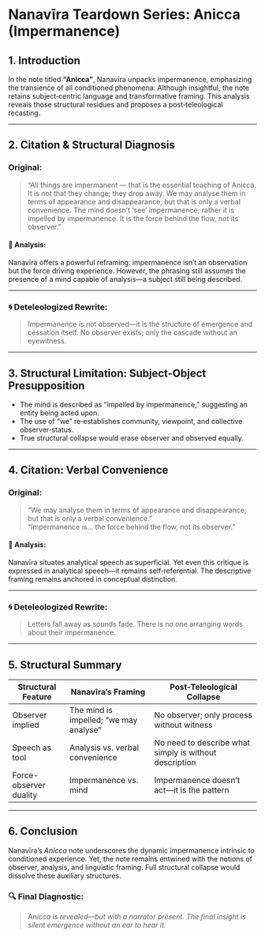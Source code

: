 # Nanavīra Teardown Series: Anicca (Impermanence)

## 1. Introduction

In the note titled **“Anicca”**, Nanavīra unpacks impermanence, emphasizing the transience of all conditioned phenomena. Although insightful, the note retains subject‑centric language and transformative framing. This analysis reveals those structural residues and proposes a post‑teleological recasting.

---

## 2. Citation & Structural Diagnosis

### Original:
> “All things are impermanent — that is the essential teaching of Anicca. It is not that they change; they drop away. We may analyse them in terms of appearance and disappearance; but that is only a verbal convenience. The mind doesn’t ‘see’ impermanence; rather it is impelled by impermanence. It is the force behind the flow, not its observer.” 

#### 📌 Analysis:
Nanavīra offers a powerful reframing: impermanence isn’t an observation but the force driving experience. However, the phrasing still assumes the presence of a mind capable of analysis—a subject still being described.

---

### 🌀 Deteleologized Rewrite:
> Impermanence is not observed—it is the structure of emergence and cessation itself. No observer exists; only the cascade without an eyewitness.

---

## 3. Structural Limitation: Subject-Object Presupposition

- The mind is described as “impelled by impermanence,” suggesting an entity being acted upon.
- The use of “we” re‑establishes community, viewpoint, and collective observer‑status.
- True structural collapse would erase observer and observed equally.

---

## 4. Citation: Verbal Convenience

### Original:
> “We may analyse them in terms of appearance and disappearance; but that is only a verbal convenience.”  
> “Impermanence is… the force behind the flow, not its observer.”

#### 📌 Analysis:
Nanavīra situates analytical speech as superficial. Yet even this critique is expressed in analytical speech—it remains self‑referential. The descriptive framing remains anchored in conceptual distinction.

---

### 🌀 Deteleologized Rewrite:
> Letters fall away as sounds fade. There is no one arranging words about their impermanence.

---

## 5. Structural Summary

| Structural Feature       | Nanavīra’s Framing                          | Post‑Teleological Collapse                           |
|--------------------------|---------------------------------------------|------------------------------------------------------|
| Observer implied         | The mind is impelled; “we may analyse”      | No observer; only process without witness           |
| Speech as tool           | Analysis vs. verbal convenience             | No need to describe what simply is without description |
| Force-observer duality   | Impermanence vs. mind                       | Impermanence doesn’t act—it is the pattern          |

---

## 6. Conclusion

Nanavīra’s *Anicca* note underscores the dynamic impermanence intrinsic to conditioned experience. Yet, the note remains entwined with the notions of observer, analysis, and linguistic framing. Full structural collapse would dissolve these auxiliary structures.

### 🔍 Final Diagnostic:
> *Anicca is revealed—but with a narrator present. The final insight is silent emergence without an ear to hear it.*
